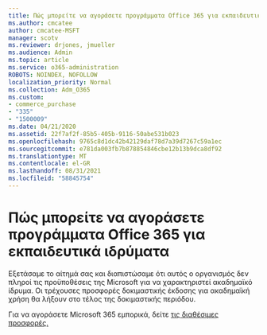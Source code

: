 ```yaml
---
title: Πώς μπορείτε να αγοράσετε προγράμματα Office 365 για εκπαιδευτικά ιδρύματα
ms.author: cmcatee
author: cmcatee-MSFT
manager: scotv
ms.reviewer: drjones, jmueller
ms.audience: Admin
ms.topic: article
ms.service: o365-administration
ROBOTS: NOINDEX, NOFOLLOW
localization_priority: Normal
ms.collection: Adm_O365
ms.custom:
- commerce_purchase
- "335"
- "1500009"
ms.date: 04/21/2020
ms.assetid: 22f7af2f-85b5-405b-9116-50abe531b023
ms.openlocfilehash: 9765c8d1dc42b42129daf78d7a39d7267c59a1ec
ms.sourcegitcommit: e781da003fb7b878854846cbe12b13b9dca8df92
ms.translationtype: MT
ms.contentlocale: el-GR
ms.lasthandoff: 08/31/2021
ms.locfileid: "58845754"
---
```

# <a name="how-to-purchase-office-365-education-plans"></a>Πώς μπορείτε να αγοράσετε προγράμματα Office 365 για εκπαιδευτικά ιδρύματα

Εξετάσαμε το αίτημά σας και διαπιστώσαμε ότι αυτός ο οργανισμός δεν πληροί τις προϋποθέσεις της Microsoft για να χαρακτηριστεί ακαδημαϊκό ίδρυμα. Οι τρέχουσες προσφορές δοκιμαστικής έκδοσης για ακαδημαϊκή χρήση θα λήξουν στο τέλος της δοκιμαστικής περιόδου.
  
Για να αγοράσετε Microsoft 365 εμπορικά, δείτε [τις διαθέσιμες προσφορές.](https://go.microsoft.com/fwlink/p/?linkid=868433)  